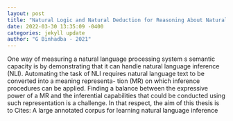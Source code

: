 ```yaml
--- 
layout: post 
title: "Natural Logic and Natural Deduction for Reasoning About Natural Language" 
date: 2022-03-30 13:35:09 -0400 
categories: jekyll update 
author: "G Binhadba - 2021" 
--- 
```

One way of measuring a natural language processing system s semantic capacity is by demonstrating that it can handle natural language inference (NLI). Automating the task of NLI requires natural language text to be converted into a meaning representa- tion (MR) on which inference procedures can be applied. Finding a balance between the expressive power of a MR and the inferential capabilities that could be conducted using such representation is a challenge. In that respect, the aim of this thesis is to Cites: A large annotated corpus for learning natural language inference